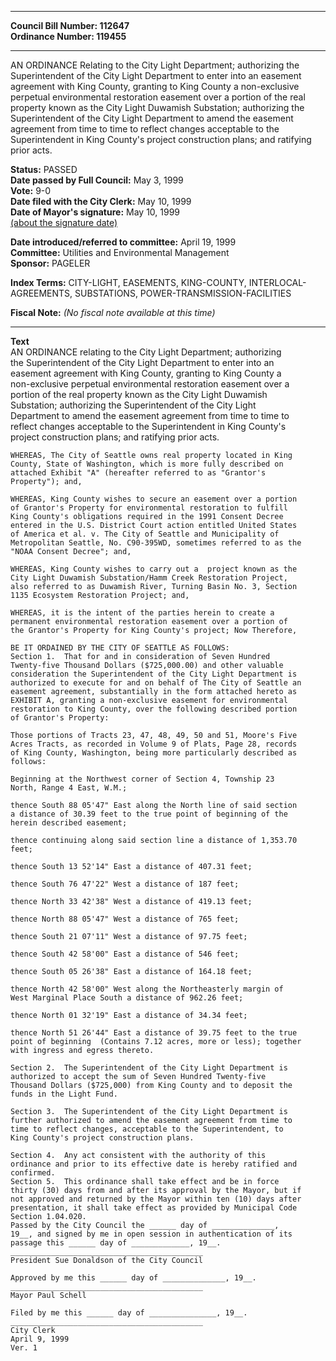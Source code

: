 * * * * *  
  
**Council Bill Number: [](#h0)[](#h2)112647**   
**Ordinance Number: 119455**  
  
* * * * *  
  
AN ORDINANCE Relating to the City Light Department; authorizing the Superintendent of the City Light Department to enter into an easement agreement with King County, granting to King County a non-exclusive perpetual environmental restoration easement over a portion of the real property known as the City Light Duwamish Substation; authorizing the Superintendent of the City Light Department to amend the easement agreement from time to time to reflect changes acceptable to the Superintendent in King County's project construction plans; and ratifying prior acts.  
  
**Status:** PASSED   
**Date passed by Full Council:** May 3, 1999   
**Vote:** 9-0   
**Date filed with the City Clerk:** May 10, 1999   
**Date of Mayor's signature:** May 10, 1999   
[(about the signature date)](/~public/approvaldate.htm)   
  
  
**Date introduced/referred to committee:** April 19, 1999   
**Committee:** Utilities and Environmental Management   
**Sponsor:** PAGELER   
  
**Index Terms:** CITY-LIGHT, EASEMENTS, KING-COUNTY, INTERLOCAL-AGREEMENTS, SUBSTATIONS, POWER-TRANSMISSION-FACILITIES  
  
**Fiscal Note:** *(No fiscal note available at this time)*  
  
* * * * *  
  
**Text**  
    AN ORDINANCE relating to the City Light Department; authorizing  
    the Superintendent of the City Light Department to enter into an  
    easement agreement with King County, granting to King County a  
    non-exclusive perpetual environmental restoration easement over a  
    portion of the real property known as the City Light Duwamish  
    Substation; authorizing the Superintendent of the City Light  
    Department to amend the easement agreement from time to time to  
    reflect changes acceptable to the Superintendent in King County's  
    project construction plans; and ratifying prior acts.  
  
    WHEREAS, The City of Seattle owns real property located in King  
    County, State of Washington, which is more fully described on  
    attached Exhibit "A" (hereafter referred to as "Grantor's  
    Property"); and,  
  
    WHEREAS, King County wishes to secure an easement over a portion  
    of Grantor's Property for environmental restoration to fulfill  
    King County's obligations required in the 1991 Consent Decree  
    entered in the U.S. District Court action entitled United States  
    of America et al. v. The City of Seattle and Municipality of  
    Metropolitan Seattle, No. C90-395WD, sometimes referred to as the  
    "NOAA Consent Decree"; and,  
  
    WHEREAS, King County wishes to carry out a  project known as the  
    City Light Duwamish Substation/Hamm Creek Restoration Project,  
    also referred to as Duwamish River, Turning Basin No. 3, Section  
    1135 Ecosystem Restoration Project; and,  
  
    WHEREAS, it is the intent of the parties herein to create a  
    permanent environmental restoration easement over a portion of  
    the Grantor's Property for King County's project; Now Therefore,  
  
    BE IT ORDAINED BY THE CITY OF SEATTLE AS FOLLOWS:  
    Section 1.  That for and in consideration of Seven Hundred  
    Twenty-five Thousand Dollars ($725,000.00) and other valuable  
    consideration the Superintendent of the City Light Department is  
    authorized to execute for and on behalf of The City of Seattle an  
    easement agreement, substantially in the form attached hereto as  
    EXHIBIT A, granting a non-exclusive easement for environmental  
    restoration to King County, over the following described portion  
    of Grantor's Property:  
  
    Those portions of Tracts 23, 47, 48, 49, 50 and 51, Moore's Five  
    Acres Tracts, as recorded in Volume 9 of Plats, Page 28, records  
    of King County, Washington, being more particularly described as  
    follows:  
  
    Beginning at the Northwest corner of Section 4, Township 23  
    North, Range 4 East, W.M.;  
  
    thence South 88 05'47" East along the North line of said section  
    a distance of 30.39 feet to the true point of beginning of the  
    herein described easement;  
  
    thence continuing along said section line a distance of 1,353.70  
    feet;  
  
    thence South 13 52'14" East a distance of 407.31 feet;  
  
    thence South 76 47'22" West a distance of 187 feet;  
  
    thence North 33 42'38" West a distance of 419.13 feet;  
  
    thence North 88 05'47" West a distance of 765 feet;  
  
    thence South 21 07'11" West a distance of 97.75 feet;  
  
    thence South 42 58'00" East a distance of 546 feet;  
  
    thence South 05 26'38" East a distance of 164.18 feet;  
  
    thence North 42 58'00" West along the Northeasterly margin of  
    West Marginal Place South a distance of 962.26 feet;  
  
    thence North 01 32'19" East a distance of 34.34 feet;  
  
    thence North 51 26'44" East a distance of 39.75 feet to the true  
    point of beginning  (Contains 7.12 acres, more or less); together  
    with ingress and egress thereto.  
  
    Section 2.  The Superintendent of the City Light Department is  
    authorized to accept the sum of Seven Hundred Twenty-five  
    Thousand Dollars ($725,000) from King County and to deposit the  
    funds in the Light Fund.  
  
    Section 3.  The Superintendent of the City Light Department is  
    further authorized to amend the easement agreement from time to  
    time to reflect changes, acceptable to the Superintendent, to  
    King County's project construction plans.  
  
    Section 4.  Any act consistent with the authority of this  
    ordinance and prior to its effective date is hereby ratified and  
    confirmed.  
    Section 5.  This ordinance shall take effect and be in force  
    thirty (30) days from and after its approval by the Mayor, but if  
    not approved and returned by the Mayor within ten (10) days after  
    presentation, it shall take effect as provided by Municipal Code  
    Section 1.04.020.  
    Passed by the City Council the ______ day of ______________,  
    19__, and signed by me in open session in authentication of its  
    passage this ______ day of _____________, 19__.  
    ___________________________________________  
    President Sue Donaldson of the City Council  
  
    Approved by me this ______ day of ______________, 19__.  
    ___________________________________________  
    Mayor Paul Schell  
  
    Filed by me this ______ day of _______________, 19__.  
    ___________________________________________  
    City Clerk  
    April 9, 1999  
    Ver. 1  
